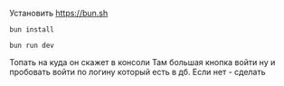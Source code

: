Установить https://bun.sh
```
bun install
```

```
bun run dev
```

Топать на куда он скажет в консоли
Там большая кнопка войти ну и пробовать войти по логину который есть в дб. Если нет - сделать
